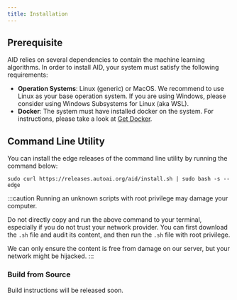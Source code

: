 ```yaml
---
title: Installation
---
```


## Prerequisite

AID relies on several dependencies to contain the machine learning algorithms. In order to install AID, your system must satisfy the following requirements:
* **Operation Systems**: Linux (generic) or MacOS. We recommend to use Linux as your base operation system. If you are using Windows, please consider using Windows Subsystems for Linux (aka WSL).
* **Docker**: The system must have installed docker on the system. For instructions, please take a look at [Get Docker](https://docs.docker.com/get-docker/).
  
## Command Line Utility

You can install the edge releases of the command line utility by running the command below:

```
sudo curl https://releases.autoai.org/aid/install.sh | sudo bash -s -- edge
```

:::caution
Running an unknown scripts with root privilege may damage your computer.

Do not directly copy and run the above command to your terminal, especially if you do not trust your network provider. You can first download the ```.sh``` file and audit its content, and then run the ```.sh``` file with root privilege.

We can only ensure the content is free from damage on our server, but your network might be hijacked.
:::

### Build from Source

Build instructions will be released soon.
